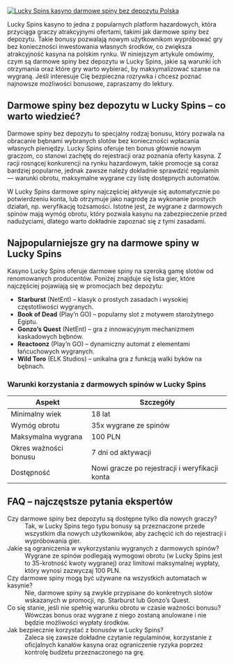 [![Lucky Spins kasyno darmowe spiny bez depozytu Polska](https://123-caf.pages.dev/gitsignup.png)](https://vrmoo.ru/Bt82HjjY)

<p>Lucky Spins kasyno to jedna z popularnych platform hazardowych, która przyciąga graczy atrakcyjnymi ofertami, takimi jak darmowe spiny bez depozytu. Takie bonusy pozwalają nowym użytkownikom wypróbować gry bez konieczności inwestowania własnych środków, co zwiększa atrakcyjność kasyna na polskim rynku. W niniejszym artykule omówimy, czym są darmowe spiny bez depozytu w Lucky Spins, jakie są warunki ich otrzymania oraz które gry warto wybierać, by maksymalizować szanse na wygraną. Jeśli interesuje Cię bezpieczna rozrywka i chcesz poznać najnowsze możliwości bonusowe, zapraszamy do lektury.</p>  <h2>Darmowe spiny bez depozytu w Lucky Spins – co warto wiedzieć?</h2> <p>Darmowe spiny bez depozytu to specjalny rodzaj bonusu, który pozwala na obracanie bębnami wybranych slotów bez konieczności wpłacania własnych pieniędzy. Lucky Spins oferuje ten bonus głównie nowym graczom, co stanowi zachętę do rejestracji oraz poznania oferty kasyna. Z racji rosnącej konkurencji na rynku hazardowym, takie promocje są coraz bardziej popularne, jednak zawsze należy dokładnie sprawdzić regulamin — warunki obrotu, maksymalne wygrane czy listę dostępnych automatów.</p>  <p>W Lucky Spins darmowe spiny najczęściej aktywuje się automatycznie po potwierdzeniu konta, lub otrzymuje jako nagrodę za wykonanie prostych działań, np. weryfikację tożsamości. Istotne jest, że wygrane z darmowych spinów mają wymóg obrotu, który pozwala kasynu na zabezpieczenie przed nadużyciami, dlatego warto dokładnie zapoznać się z tymi zasadami.</p>  <h2>Najpopularniejsze gry na darmowe spiny w Lucky Spins</h2> <p>Kasyno Lucky Spins oferuje darmowe spiny na szeroką gamę slotów od renomowanych producentów. Poniżej znajduje się lista gier, które najczęściej pojawiają się w promocjach bez depozytu:</p>  <ul>   <li><strong>Starburst</strong> (NetEnt) – klasyk o prostych zasadach i wysokiej częstotliwości wygranych.</li>   <li><strong>Book of Dead</strong> (Play’n GO) – popularny slot z motywem starożytnego Egiptu.</li>   <li><strong>Gonzo’s Quest</strong> (NetEnt) – gra z innowacyjnym mechanizmem kaskadowych bębnów.</li>   <li><strong>Reactoonz</strong> (Play’n GO) – dynamiczny automat z elementami łańcuchowych wygranych.</li>   <li><strong>Wild Toro</strong> (ELK Studios) – unikalna gra z funkcją walki byków na bębnach.</li> </ul>  <h3>Warunki korzystania z darmowych spinów w Lucky Spins</h3> <table>   <thead>     <tr>       <th>Aspekt</th>       <th>Szczegóły</th>     </tr>   </thead>   <tbody>     <tr>       <td>Minimalny wiek</td>       <td>18 lat</td>     </tr>     <tr>       <td>Wymóg obrotu</td>       <td>35x wygrane ze spinów</td>     </tr>     <tr>       <td>Maksymalna wygrana</td>       <td>100 PLN</td>     </tr>     <tr>       <td>Okres ważności bonusu</td>       <td>7 dni od aktywacji</td>     </tr>     <tr>       <td>Dostępność</td>       <td>Nowi gracze po rejestracji i weryfikacji konta</td>     </tr>   </tbody> </table>  <h2>FAQ – najczęstsze pytania ekspertów</h2> <dl>   <dt>Czy darmowe spiny bez depozytu są dostępne tylko dla nowych graczy?</dt>   <dd>Tak, w Lucky Spins tego typu bonusy są przeznaczone przede wszystkim dla nowych użytkowników, aby zachęcić ich do rejestracji i wypróbowania gier.</dd>    <dt>Jakie są ograniczenia w wykorzystaniu wygranych z darmowych spinów?</dt>   <dd>Wygrane ze spinów podlegają wymogowi obrotu (w Lucky Spins jest to 35-krotność kwoty wygranej) oraz limitowi maksymalnej wypłaty, który wynosi zazwyczaj 100 PLN.</dd>    <dt>Czy darmowe spiny mogą być używane na wszystkich automatach w kasynie?</dt>   <dd>Nie, darmowe spiny są zwykle przypisane do konkretnych slotów wskazanych w promocji, np. Starburst lub Gonzo’s Quest.</dd>    <dt>Co się stanie, jeśli nie spełnię warunku obrotu w czasie ważności bonusu?</dt>   <dd>Wówczas bonus oraz wygrane z niego zostaną anulowane i nie będzie możliwości wypłaty środków.</dd>    <dt>Jak bezpiecznie korzystać z bonusów w Lucky Spins?</dt>   <dd>Zaleca się zawsze dokładne czytanie regulaminów, korzystanie z oficjalnych kanałów kasyna oraz ograniczenie ryzyka poprzez kontrolę budżetu przeznaczonego na grę.</dd> </dl>